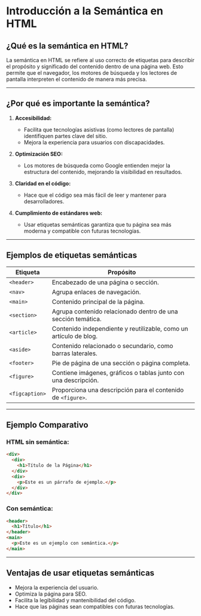 # Introducción a la Semántica en HTML

## ¿Qué es la semántica en HTML?

La semántica en HTML se refiere al uso correcto de etiquetas para describir el propósito y significado del contenido dentro de una página web. Esto permite que el navegador, los motores de búsqueda y los lectores de pantalla interpreten el contenido de manera más precisa.

---

## ¿Por qué es importante la semántica?

1. **Accesibilidad:**
   - Facilita que tecnologías asistivas (como lectores de pantalla) identifiquen partes clave del sitio.
   - Mejora la experiencia para usuarios con discapacidades.

2. **Optimización SEO:**
   - Los motores de búsqueda como Google entienden mejor la estructura del contenido, mejorando la visibilidad en resultados.

3. **Claridad en el código:**
   - Hace que el código sea más fácil de leer y mantener para desarrolladores.

4. **Cumplimiento de estándares web:**
   - Usar etiquetas semánticas garantiza que tu página sea más moderna y compatible con futuras tecnologías.

---

## Ejemplos de etiquetas semánticas

| **Etiqueta**    | **Propósito**                                                                 |
|------------------|-------------------------------------------------------------------------------|
| `<header>`      | Encabezado de una página o sección.                                          |
| `<nav>`         | Agrupa enlaces de navegación.                                               |
| `<main>`        | Contenido principal de la página.                                           |
| `<section>`     | Agrupa contenido relacionado dentro de una sección temática.                |
| `<article>`     | Contenido independiente y reutilizable, como un artículo de blog.           |
| `<aside>`       | Contenido relacionado o secundario, como barras laterales.                  |
| `<footer>`      | Pie de página de una sección o página completa.                             |
| `<figure>`      | Contiene imágenes, gráficos o tablas junto con una descripción.             |
| `<figcaption>`  | Proporciona una descripción para el contenido de `<figure>`.                |

---

## Ejemplo Comparativo

### **HTML sin semántica:**
```html
<div>
  <div>
    <h1>Título de la Página</h1>
  </div>
  <div>
    <p>Este es un párrafo de ejemplo.</p>
  </div>
</div>
```

### **Con semántica:**

```html
<header>
  <h1>Título</h1>
</header>
<main>
  <p>Este es un ejemplo con semántica.</p>
</main>
```

--- 

## Ventajas de usar etiquetas semánticas
   - Mejora la experiencia del usuario.
   - Optimiza la página para SEO.
   - Facilita la legibilidad y mantenibilidad del código.
   - Hace que las páginas sean compatibles con futuras tecnologías.
